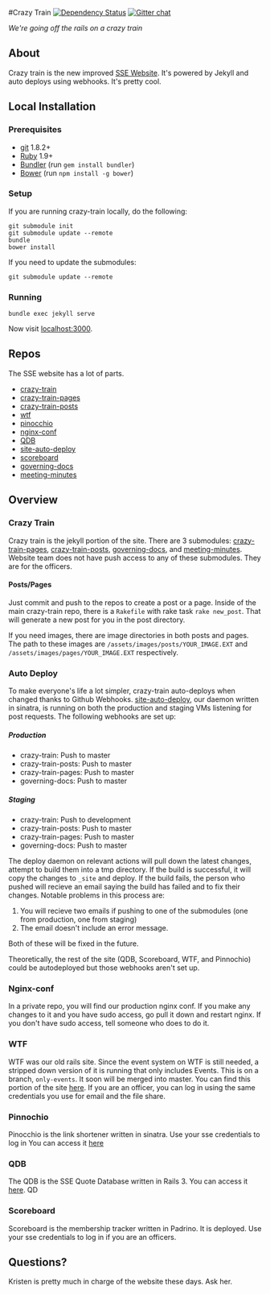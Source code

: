 #Crazy Train
[![Dependency Status](https://gemnasium.com/rit-sse/crazy-train.svg)](https://gemnasium.com/rit-sse/crazy-train)
[![Gitter chat](https://badges.gitter.im/rit-sse/crazy-train.png)](https://gitter.im/rit-sse/crazy-train)

*We're going off the rails on a crazy train*

## About

Crazy train is the new improved [SSE Website](https://sse.se.rit.edu). It's powered by Jekyll and auto deploys using webhooks. It's pretty cool.

## Local Installation

### Prerequisites
- [git](http://git-scm.com/downloads) 1.8.2+
- [Ruby](https://www.ruby-lang.org/en/downloads/) 1.9+
- [Bundler](http://bundler.io/) (run `gem install bundler`)
- [Bower](http://bower.io/) (run `npm install -g bower`)

### Setup
If you are running crazy-train locally, do the following:

```
git submodule init
git submodule update --remote
bundle
bower install
```

If you need to update the submodules:

```
git submodule update --remote
```

### Running
```
bundle exec jekyll serve
```
Now visit [localhost:3000](http://localhost:3000/).

## Repos
The SSE website has a lot of parts.

 * [crazy-train][1]
 * [crazy-train-pages][2]
 * [crazy-train-posts][3]
 * [wtf][4]
 * [pinocchio][5]
 * [nginx-conf][6]
 * [QDB][7]
 * [site-auto-deploy][8]
 * [scoreboard][9]
 * [governing-docs][10]
 * [meeting-minutes][11]

## Overview

### Crazy Train
Crazy train is the jekyll portion of the site. There are 3 submodules: [crazy-train-pages][2], [crazy-train-posts][3], [governing-docs][10], and [meeting-minutes][11].  Website team does not have push access to any of these submodules. They are for the officers.

#### Posts/Pages
Just commit and push to the repos to create a post or a page. Inside of the main crazy-train repo, there is a `Rakefile` with rake task `rake new_post`. That will generate a new post for you in the post directory.

If you need images, there are image directories in both posts and pages. The path to these images are `/assets/images/posts/YOUR_IMAGE.EXT` and `/assets/images/pages/YOUR_IMAGE.EXT` respectively.

### Auto Deploy

To make everyone's life a lot simpler, crazy-train auto-deploys when changed thanks to Github Webhooks. [site-auto-deploy][8], our daemon written in sinatra, is running on both the production and staging VMs listening for post requests. The following webhooks are set up:

##### Production
* crazy-train: Push to master
* crazy-train-posts: Push to master
* crazy-train-pages: Push to master
* governing-docs: Push to master

##### Staging
* crazy-train: Push to development
* crazy-train-posts: Push to master
* crazy-train-pages: Push to master
* governing-docs: Push to master

The deploy daemon on relevant actions will pull down the latest changes, attempt to build them into a tmp directory. If the build is successful, it will copy the changes to `_site` and deploy. If the build fails, the person who pushed will recieve an email saying the build has failed and to fix their changes. Notable problems in this process are:

1. You will recieve two emails if pushing to one of the submodules (one from production, one from staging)
2. The email doesn't include an error message.

Both of these will be fixed in the future.

Theoretically, the rest of the site (QDB, Scoreboard, WTF, and Pinnochio) could be autodeployed but those webhooks aren't set up.

### Nginx-conf
In a private repo, you will find our production nginx conf. If you make any changes to it and you have sudo access, go pull it down and restart nginx. If you don't have sudo access, tell someone who does to do it.

### WTF
WTF was our old rails site. Since the event system on WTF is still needed, a stripped down version of it is running that only includes Events. This is on a branch, `only-events`.  It soon will be merged into master.  You can find this portion of the site [here](https://sse.se.rit.edu/admin).  If you are an officer, you can log in using the same credentials you use for email and the file share.

### Pinnochio
Pinocchio is the link shortener written in sinatra. Use your sse credentials to log in You can access it [here](https://sse.se.rit.edu/go)

### QDB
The QDB is the SSE Quote Database written in Rails 3. You can access it [here](https://sse.se.rit.edu/qdb). QD

### Scoreboard
Scoreboard is the membership tracker written in Padrino. It is deployed. Use your sse credentials to log in if you are an officers.

## Questions?
Kristen is pretty much in charge of the website these days. Ask her.

[1]: https://github.com/rit-sse/crazy-train
[2]: https://github.com/rit-sse/crazy-train-pages
[3]: https://github.com/rit-sse/crazy-train-posts
[4]: https://github.com/rit-sse/wtf
[5]: https://github.com/rit-sse/pinocchio
[6]: https://github.com/rit-sse/nginx-conf
[7]: https://github.com/rit-sse/qdb
[8]: https://github.com/rit-sse/site-auto-deploy
[9]: https://github.com/rit-sse/scoreboard
[10]: https://github.com/rit-sse/governing-docs
[11]: https://github.com/rit-sse/meeting-minutes
